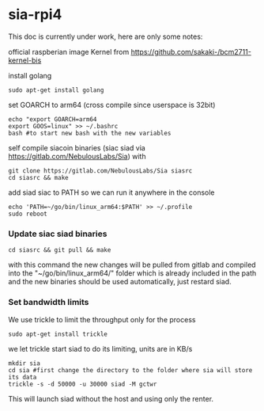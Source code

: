 # sia-rpi4

This doc is currently under work, here are only some notes:

official raspberian image
Kernel from https://github.com/sakaki-/bcm2711-kernel-bis

install golang
```
sudo apt-get install golang
```


set GOARCH to arm64 (cross compile since userspace is 32bit)
```
echo "export GOARCH=arm64
export GOOS=linux" >> ~/.bashrc
bash #to start new bash with the new variables
```

self compile siacoin binaries (siac siad via https://gitlab.com/NebulousLabs/Sia) with
```
git clone https://gitlab.com/NebulousLabs/Sia siasrc
cd siasrc && make
```

add siad siac to PATH so we can run it anywhere in the console
```
echo 'PATH=~/go/bin/linux_arm64:$PATH' >> ~/.profile
sudo reboot
```

### Update siac siad binaries
```
cd siasrc && git pull && make
```
with this command the new changes will be pulled from gitlab and compiled into the "~/go/bin/linux_arm64/" folder which is already included in the path and the new binaries should be used automatically, just restard siad.

### Set bandwidth limits
We use trickle to limit the throughput only for the process
```
sudo apt-get install trickle
```
we let trickle start siad to do its limiting, units are in KB/s
```
mkdir sia
cd sia #first change the directory to the folder where sia will store its data
trickle -s -d 50000 -u 30000 siad -M gctwr
```
This will launch siad without the host and using only the renter.


